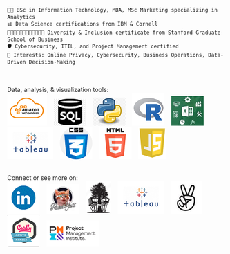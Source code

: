     🧑‍🎓 BSc in Information Technology, MBA, MSc Marketing specializing in Analytics
    📊 Data Science certifications from IBM & Cornell
    ✊🏾👨🏿‍🤝‍👨🏳️‍🌈🏳️‍⚧️👩‍🦽 Diversity & Inclusion certificate from Stanford Graduate School of Business
    🛡️ Cybersecurity, ITIL, and Project Management certified
    💬 Interests: Online Privacy, Cybersecurity, Business Operations, Data-Driven Decision-Making

<br><br>
Data, analysis, & visualization tools:<br>
<img src="https://github.com/dowosage/dowosage/blob/main/AWS.png"> &nbsp;&nbsp;
<img src="https://github.com/dowosage/dowosage/blob/main/sql.png"> &nbsp;&nbsp;
<img src="https://github.com/dowosage/dowosage/blob/main/icon-03-python.png"> &nbsp;&nbsp;
<img src="https://github.com/dowosage/dowosage/blob/main/Rstudio.png"> &nbsp;&nbsp;
<img src="https://github.com/dowosage/dowosage/blob/main/excel.jpg"> &nbsp;&nbsp;
<img src="https://github.com/dowosage/dowosage/blob/main/tableau.png"> &nbsp;&nbsp;
<img src="https://github.com/dowosage/dowosage/blob/main/css.png"> &nbsp;&nbsp;
<img src="https://github.com/dowosage/dowosage/blob/main/html.png"> &nbsp;&nbsp;
<img src="https://github.com/dowosage/dowosage/blob/main/JS.png"> &nbsp;&nbsp;

<br>
Connect or see more on:<br>
<a href="https://www.linkedin.com/in/dowosage/" target="_blank" rel="noopener noreferrer">
<img src="https://github.com/dowosage/dowosage/blob/main/linkedin.gif"></a> &nbsp;&nbsp;
<a href="https://www.producthunt.com/@dow_osage/" target="_blank" rel="noopener noreferrer">
<img src="https://github.com/dowosage/dowosage/blob/main/glasshole_kitty_logo.png"></a> &nbsp;&nbsp;
<a href="https://www.wiredtreehouse.org/" target="_blank" rel="noopener noreferrer">
<img src="https://github.com/dowosage/dowosage/blob/main/WTH-logo-sm.png"></a> &nbsp;&nbsp; 
<a href="https://public.tableau.com/app/profile/dowosage/" target="_blank" rel="noopener noreferrer">
<img src="https://github.com/dowosage/dowosage/blob/main/tableau.png"></a> &nbsp;&nbsp;
<a href="https://wellfound.com/u/dow-osage/" target="_blank" rel="noopener noreferrer">
<img src="https://github.com/dowosage/dowosage/blob/main/angel.jpg"></a> &nbsp;&nbsp;
<a href="https://www.credly.com/users/dowosage/" target="_blank" rel="noopener noreferrer">
<img src="https://github.com/dowosage/dowosage/blob/main/credly.png"></a> &nbsp;&nbsp;
<a href="https://community.pmi.org/profile/dowosage" target="_blank" rel="noopener noreferrer">
<img src="https://github.com/dowosage/dowosage/blob/main/PMILogo.png"></a> &nbsp;&nbsp;

